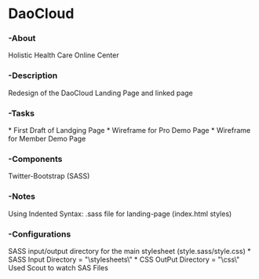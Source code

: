 DaoCloud 
========
<h3>-About</h3>
	Holistic Health Care Online Center

<h3>-Description</h3>
	Redesign of the DaoCloud Landing Page and linked page

<h3>-Tasks</h3>
	* First Draft of Landging Page
	* Wireframe for Pro Demo Page
	* Wireframe for Member Demo Page

<h3>-Components</h3>
	Twitter-Bootstrap (SASS)

<h3>-Notes</h3>
	Using Indented Syntax: .sass file for landing-page (index.html styles)

<h3>-Configurations</h3>
	SASS input/output directory for the main stylesheet (style.sass/style.css) 
		* SASS Input Directory = "\stylesheets\"
		* CSS OutPut Directory = "\css\"
Used Scout to watch SAS Files
